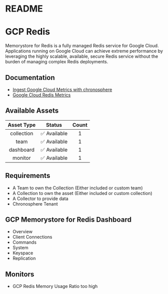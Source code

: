 
README
======

# GCP Redis


Memorystore for Redis is a fully managed Redis service for Google Cloud. Applications running on Google Cloud can achieve extreme performance by leveraging the highly scalable, available, secure Redis service without the burden of managing complex Redis deployments.
## Documentation

- [Ingest Google Cloud Metrics with chronosphere](https://docs.chronosphere.io/ingest/metrics-traces/gcp)
- [Google Cloud Redis Metrics](https://cloud.google.com/monitoring/api/metrics_gcp#gcp-redis)

## Available Assets

|Asset Type|Status|Count|
| :---: | :---: | :---: |
|collection|✅ Available|1|
|team|✅ Available|1|
|dashboard|✅ Available|1|
|monitor|✅ Available|1|

## Requirements

- A Team to own the Collection (Either included or custom team)
- A Collection to own the asset (Either included or custom collection)
- A Collector to provide data
- Chronosphere Tenant

## GCP Memorystore for Redis Dashboard

- Overview
- Client Connections
- Commands
- System
- Keyspace
- Replication

## Monitors

- GCP Redis Memory Usage Ratio too high
